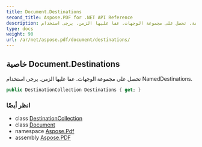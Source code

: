 ```yaml
---
title: Document.Destinations
second_title: Aspose.PDF for .NET API Reference
description: خاصية الوثيقة. تحصل على مجموعة الوجهات. عفا عليها الزمن. يرجى استخدام NamedDestinations
type: docs
weight: 90
url: /ar/net/aspose.pdf/document/destinations/
---
```

## خاصية Document.Destinations

تحصل على مجموعة الوجهات. عفا عليها الزمن. يرجى استخدام NamedDestinations.

```csharp
public DestinationCollection Destinations { get; }
```

### انظر أيضًا

* class [DestinationCollection](../../destinationcollection/)
* class [Document](../)
* namespace [Aspose.Pdf](../../../aspose.pdf/)
* assembly [Aspose.PDF](../../../)